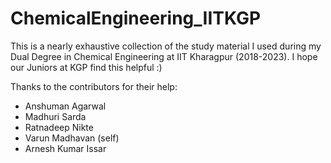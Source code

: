 # ChemicalEngineering_IITKGP

This is a nearly exhaustive collection of the study material I used during my Dual Degree in Chemical Engineering at IIT Kharagpur (2018-2023). I hope our Juniors at KGP find this helpful :) 

Thanks to the contributors for their help: 

- Anshuman Agarwal
- Madhuri Sarda
- Ratnadeep Nikte
- Varun Madhavan (self)
- Arnesh Kumar Issar
